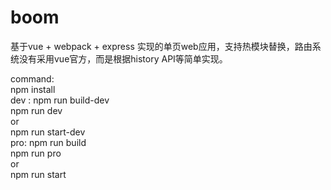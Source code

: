 # boom
基于vue + webpack + express 实现的单页web应用，支持热模块替换，路由系统没有采用vue官方，而是根据history API等简单实现。

command:<br>npm install<br>
dev : npm run build-dev<br>
    npm run dev<br>
	or<br>
	npm run start-dev<br>
pro: npm run build<br>
	npm run pro<br>
	or<br>
	npm run start
